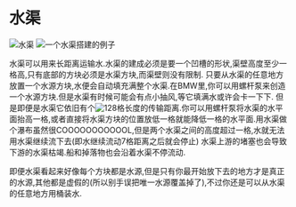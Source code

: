 # 水渠

![水渠](block:betterwithaddons:aqueduct@3)
![一个水渠搭建的例子](betterwithaddons:aqueduct.png)

水渠可以用来长距离运输水.水渠的建成必须是要一个凹槽的形状,渠壁高度至少一格高,只有底部的方块必须是水渠方块,而渠壁则没有限制.
只要从水渠的任意地方放置一个水源方块,水便会自动填充满整个水渠.在BMW里,你可以用螺杆泵来创造一个水源方块.但是水渠有时候可能会有点小抽风,等它填满水或许会卡一下下.
但是即便是水渠它依旧有个![128](var:betterwithaddons:aqueduct_length)格长度的传输距离.你可以用螺杆泵将水渠的水平面抬高一格,或者直接将水渠方块的位置放低一格就能降低一格的水平面.用水渠做个瀑布虽然很COOOOOOOOOOOL,但是两个水渠之间的高度超过一格,水就无法用水渠继续流下去(即水继续流动7格距离之后就会停止)
水渠上游的堵塞也会导致下游的水渠枯竭.船和掉落物也会沿着水渠不停流动.

即便水渠看起来好像每个方块都是水源,但是只有你最开始放下去的地方才是真正的水源,其他都是虚假的(所以别手误把唯一水源覆盖掉了),不过你还是可以从水渠的任意地方用桶装水.